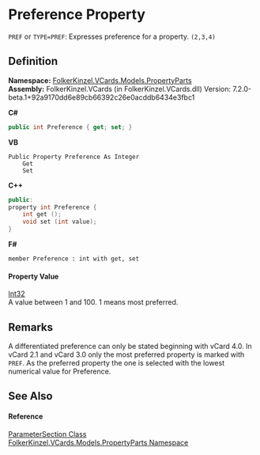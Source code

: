 # Preference Property


`PREF` or `TYPE=PREF`: Expresses preference for a property. `(2,3,4)`



## Definition
**Namespace:** <a href="dbd283d2-4531-056c-7d94-281acad42316.md">FolkerKinzel.VCards.Models.PropertyParts</a>  
**Assembly:** FolkerKinzel.VCards (in FolkerKinzel.VCards.dll) Version: 7.2.0-beta.1+92a9170dd6e89cb66392c26e0acddb6434e3fbc1

**C#**
``` C#
public int Preference { get; set; }
```
**VB**
``` VB
Public Property Preference As Integer
	Get
	Set
```
**C++**
``` C++
public:
property int Preference {
	int get ();
	void set (int value);
}
```
**F#**
``` F#
member Preference : int with get, set
```



#### Property Value
<a href="https://learn.microsoft.com/dotnet/api/system.int32" target="_blank" rel="noopener noreferrer">Int32</a>  
A value between 1 and 100. 1 means most preferred.

## Remarks
A differentiated preference can only be stated beginning with vCard 4.0. In vCard 2.1 and vCard 3.0 only the most preferred property is marked with `PREF`. As the preferred property the one is selected with the lowest numerical value for Preference.

## See Also


#### Reference
<a href="9ce61c6e-887e-11ed-315e-910e380fb81e.md">ParameterSection Class</a>  
<a href="dbd283d2-4531-056c-7d94-281acad42316.md">FolkerKinzel.VCards.Models.PropertyParts Namespace</a>  
